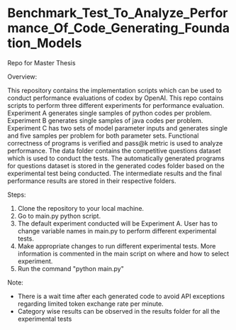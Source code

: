 # Benchmark_Test_To_Analyze_Performance_Of_Code_Generating_Foundation_Models
Repo for Master Thesis

Overview:

This repository contains the implementation scripts which can be used to conduct performance evaluations of codex by OpenAI. This repo contains scripts to perform three different experiments for performance evaluation. Experiment A generates single samples of python codes per problem. Experiment B generates single samples of java codes per problem. Experiment C has two sets of model parameter inputs and generates single and five samples per problem for both parameter sets. Functional correctness of programs is verified and pass@k metric is used to analyze performance. The data folder contains the competitive questions dataset which is used to conduct the tests. The automatically generated programs for questions dataset is stored in the generated codes folder based on the experimental test being conducted. The intermediate results and the final performance results are stored in their respective folders.

Steps:

1. Clone the repository to your local machine.
2. Go to main.py python script.
3. The default experiment conducted will be Experiment A. User has to change variable names in main.py to perform different experimental tests.
3. Make appropriate changes to run different experimental tests. More information is commented in the main script on where and how to select experiment.
4. Run the command "python main.py"

Note:

* There is a wait time after each generated code to avoid API exceptions regarding limited token exchange rate per minute.
* Category wise results can be observed in the results folder for all the experimental tests
